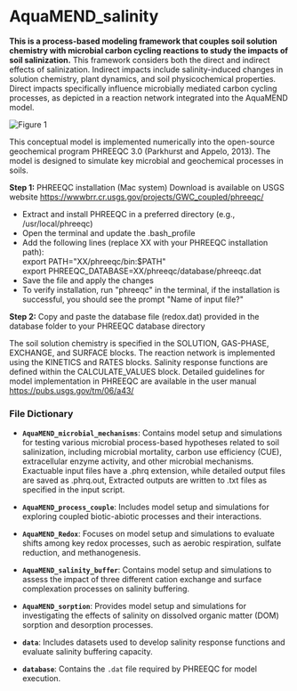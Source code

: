 # AquaMEND_salinity
**This is a process-based modeling framework that couples soil solution chemistry with microbial carbon cycling reactions to study the impacts of soil salinization.**
This framework considers both the direct and indirect effects of salinization. Indirect impacts include salinity-induced changes in solution chemistry, plant dynamics, and soil physicochemical properties. Direct impacts specifically influence microbially mediated carbon cycling processes, as depicted in a reaction network integrated into the AquaMEND model.


![Figure 1](https://github.com/user-attachments/assets/63459800-2746-4d78-9597-5af35544ec17)

This conceptual model is implemented numerically into the open-source geochemical program PHREEQC 3.0 (Parkhurst and Appelo, 2013). The model is designed to simulate key microbial and geochemical processes in soils. 

**Step 1:** PHREEQC installation (Mac system) Download is available on USGS website https://wwwbrr.cr.usgs.gov/projects/GWC_coupled/phreeqc/  
- Extract and install PHREEQC in a preferred directory (e.g.,  /usr/local/phreeqc)  
- Open the terminal and update the .bash_profile  
- Add the following lines (replace XX with your PHREEQC installation path):  
    export PATH="XX/phreeqc/bin:$PATH"   
    export PHREEQC_DATABASE=XX/phreeqc/database/phreeqc.dat  
- Save the file and apply the changes  
- To verify installation, run "phreeqc" in the terminal, if the installation is successful, you should see the prompt "Name of input file?" 
  
**Step 2:** Copy and paste the database file (redox.dat) provided in the database folder to your PHREEQC database directory  

The soil solution chemistry is specified in the SOLUTION, GAS-PHASE, EXCHANGE, and SURFACE blocks. The reaction network is implemented using the KINETICS and RATES blocks. Salinity response functions are defined within the CALCULATE_VALUES block. Detailed guidelines for model implementation in PHREEQC are available in the user manual https://pubs.usgs.gov/tm/06/a43/

### File Dictionary

- **`AquaMEND_microbial_mechanisms`**: Contains model setup and simulations for testing various microbial process-based hypotheses related to soil salinization, including microbial mortality, carbon use efficiency (CUE), extracellular enzyme activity, and other microbial mechanisms. Exactuable input files have a .phrq extension, while detailed output files are saved as .phrq.out, Extracted outputs are written to .txt files as specified in the input script.

- **`AquaMEND_process_couple`**: Includes model setup and simulations for exploring coupled biotic-abiotic processes and their interactions.

- **`AquaMEND_Redox`**: Focuses on model setup and simulations to evaluate shifts among key redox processes, such as aerobic respiration, sulfate reduction, and methanogenesis.

- **`AquaMEND_salinity_buffer`**: Contains model setup and simulations to assess the impact of three different cation exchange and surface complexation processes on salinity buffering.

- **`AquaMEND_sorption`**: Provides model setup and simulations for investigating the effects of salinity on dissolved organic matter (DOM) sorption and desorption processes.

- **`data`**: Includes datasets used to develop salinity response functions and evaluate salinity buffering capacity.



- **`database`**: Contains the `.dat` file required by PHREEQC for model execution. 



